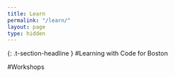 ```yaml
---
title: Learn
permalink: "/learn/"
layout: page
type: hidden
---
```


{: .t-section-headline }
#Learning with Code for Boston

#Workshops
